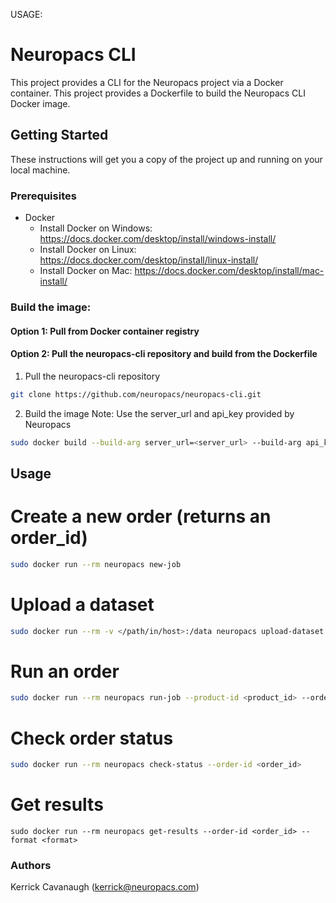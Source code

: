 USAGE:

# Neuropacs CLI

This project provides a CLI for the Neuropacs project via a Docker container. This project provides a Dockerfile to build the Neuropacs CLI Docker image.

## Getting Started

These instructions will get you a copy of the project up and running on your local machine.

### Prerequisites

- Docker
  - Install Docker on Windows: https://docs.docker.com/desktop/install/windows-install/
  - Install Docker on Linux: https://docs.docker.com/desktop/install/linux-install/
  - Install Docker on Mac: https://docs.docker.com/desktop/install/mac-install/

### Build the image:

#### Option 1: Pull from Docker container registry

#### Option 2: Pull the neuropacs-cli repository and build from the Dockerfile

1. Pull the neuropacs-cli repository

```bash
git clone https://github.com/neuropacs/neuropacs-cli.git
```

2. Build the image
   Note: Use the server_url and api_key provided by Neuropacs

```bash
sudo docker build --build-arg server_url=<server_url> --build-arg api_key=<api_key> -t neuropacs /path/to/neuropacs-cli/project
```

## Usage

# Create a new order (returns an order_id)

```bash
sudo docker run --rm neuropacs new-job
```

# Upload a dataset

```bash
sudo docker run --rm -v </path/in/host>:/data neuropacs upload-dataset --dataset-path /data --order-id <order_id>
```

# Run an order

```bash
sudo docker run --rm neuropacs run-job --product-id <product_id> --order-id <order_id> --dataset-id <dataset_id>
```

# Check order status

```bash
sudo docker run --rm neuropacs check-status --order-id <order_id>
```

# Get results

```bas
sudo docker run --rm neuropacs get-results --order-id <order_id> --format <format>
```

### Authors

Kerrick Cavanaugh (kerrick@neuropacs.com)
